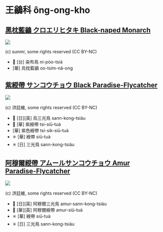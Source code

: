 # 王鶲科 ông-ong-kho

## [黑枕藍鶲 クロエリヒタキ Black-naped Monarch](https://ebird.org/species/blnmon1)

![](https://inaturalist-open-data.s3.amazonaws.com/photos/32860266/medium.jpg)

(c) sunmr, some rights reserved (CC BY-NC)

- 🎯 [台] 染布鳥 ní-pòo-tsiá
- [華] 烏枕藍鶲 oo-tsím-nâ-ong

## [紫綬帶 サンコウチョウ Black Paradise-Flycatcher](https://ebird.org/species/japfly1)

![](https://inaturalist-open-data.s3.amazonaws.com/photos/90036225/medium.jpg)

(c) 洪廷維, some rights reserved (CC BY-NC)

- 🎯 [日][英] 烏三光鳥 sann-kong-tsiáu
- 🎯 [華] 紫綬帶 tsí-siū-tuà
- [華] 紫色綬帶 tsí-sik-siū-tuà
- ✳️ [華] 綬帶 siū-tuà
- ✳️ [日] 三光鳥 sann-kong-tsiáu

## [阿穆爾綬帶 アムールサンコウチョウ Amur Paradise-Flycatcher](https://ebird.org/species/amupaf1)

![](https://inaturalist-open-data.s3.amazonaws.com/photos/91740270/medium.jpg)

(c) 洪廷維, some rights reserved (CC BY-NC)

- 🎯 [日][英] 阿穆爾三光鳥 amur-sann-kong-tsiáu
- 🎯 [華][英] 阿穆爾綬帶 amur-siū-tuà
- ✳️ [華] 綬帶 siū-tuà
- ✳️ [日] 三光鳥 sann-kong-tsiáu